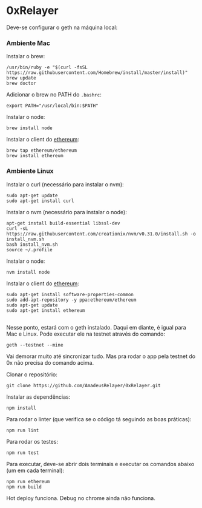 # 0xRelayer

Deve-se configurar o geth na máquina local:

### Ambiente Mac

Instalar o brew:

```
/usr/bin/ruby -e "$(curl -fsSL https://raw.githubusercontent.com/Homebrew/install/master/install)"
brew update
brew doctor
```

Adicionar o brew no PATH do `.bashrc`:

```
export PATH="/usr/local/bin:$PATH"
```

Instalar o node:

```
brew install node
```

Instalar o client do [ethereum](https://github.com/ethereum/go-ethereum/wiki/Building-Ethereum):

```
brew tap ethereum/ethereum
brew install ethereum
```


### Ambiente Linux

Instalar o curl (necessário para instalar o nvm):

```
sudo apt-get update
sudo apt-get install curl
```

Instalar o nvm (necessário para instalar o node):

```
apt-get install build-essential libssl-dev
curl -sL https://raw.githubusercontent.com/creationix/nvm/v0.31.0/install.sh -o install_nvm.sh
bash install_nvm.sh
source ~/.profile
```

Instalar o node:

```
nvm install node
```

Instalar o client do [ethereum](https://github.com/ethereum/go-ethereum/wiki/Building-Ethereum):

```
sudo apt-get install software-properties-common
sudo add-apt-repository -y ppa:ethereum/ethereum
sudo apt-get update
sudo apt-get install ethereum
```
##

Nesse ponto, estará com o geth instalado. Daqui em diante, é igual para Mac e Linux. Pode executar ele na testnet através do comando:

```
geth --testnet --mine
```

Vai demorar muito até sincronizar tudo. Mas pra rodar o app pela testnet do 0x não precisa do comando acima.

Clonar o repositório:

```
git clone https://github.com/AmadeusRelayer/0xRelayer.git
```

Instalar as dependências:

```
npm install
```

Para rodar o linter (que verifica se o código tá seguindo as boas práticas):

```
npm run lint
```

Para rodar os testes:

```
npm run test
```

Para executar, deve-se abrir dois terminais e executar os comandos abaixo (um em cada terminal):

```
npm run ethereum
npm run build
````

Hot deploy funciona. Debug no chrome ainda não funciona.
